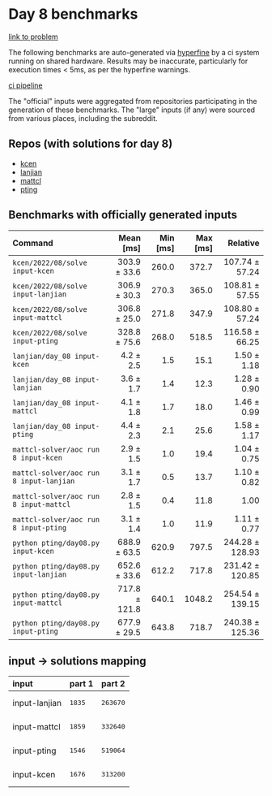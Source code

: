 # Day 8 benchmarks

[link to problem](http://adventofcode.com/2022/day/8)

The following benchmarks are auto-generated via [hyperfine](https://github.com/sharkdp/hyperfine) by a ci system running on shared hardware. Results may be inaccurate, particularly for execution times < 5ms, as per the hyperfine warnings.

[ci pipeline](http://ci.papercode.net:8080/teams/aoc2022/pipelines/aoc-compare-2022)

The "official" inputs were aggregated from repositories participating in the generation of these benchmarks. The "large" inputs (if any) were sourced from various places, including the subreddit.

## Repos (with solutions for day 8)


- [kcen](https://github.com/kcen/AdventOfCode)
- [lanjian](https://github.com/LanJian/aoc-2022)
- [mattcl](https://github.com/mattcl/aoc2022)
- [pting](https://github.com/pting/aoc2022)

## Benchmarks with officially generated inputs
| Command | Mean [ms] | Min [ms] | Max [ms] | Relative |
|:---|---:|---:|---:|---:|
| `kcen/2022/08/solve input-kcen` | 303.9 ± 33.6 | 260.0 | 372.7 | 107.74 ± 57.24 |
| `kcen/2022/08/solve input-lanjian` | 306.9 ± 30.3 | 270.3 | 365.0 | 108.81 ± 57.55 |
| `kcen/2022/08/solve input-mattcl` | 306.8 ± 25.0 | 271.8 | 347.9 | 108.80 ± 57.24 |
| `kcen/2022/08/solve input-pting` | 328.8 ± 75.6 | 268.0 | 518.5 | 116.58 ± 66.25 |
| `lanjian/day_08 input-kcen` | 4.2 ± 2.5 | 1.5 | 15.1 | 1.50 ± 1.18 |
| `lanjian/day_08 input-lanjian` | 3.6 ± 1.7 | 1.4 | 12.3 | 1.28 ± 0.90 |
| `lanjian/day_08 input-mattcl` | 4.1 ± 1.8 | 1.7 | 18.0 | 1.46 ± 0.99 |
| `lanjian/day_08 input-pting` | 4.4 ± 2.3 | 2.1 | 25.6 | 1.58 ± 1.17 |
| `mattcl-solver/aoc run 8 input-kcen` | 2.9 ± 1.5 | 1.0 | 19.4 | 1.04 ± 0.75 |
| `mattcl-solver/aoc run 8 input-lanjian` | 3.1 ± 1.7 | 0.5 | 13.7 | 1.10 ± 0.82 |
| `mattcl-solver/aoc run 8 input-mattcl` | 2.8 ± 1.5 | 0.4 | 11.8 | 1.00 |
| `mattcl-solver/aoc run 8 input-pting` | 3.1 ± 1.4 | 1.0 | 11.9 | 1.11 ± 0.77 |
| `python pting/day08.py input-kcen` | 688.9 ± 63.5 | 620.9 | 797.5 | 244.28 ± 128.93 |
| `python pting/day08.py input-lanjian` | 652.6 ± 33.6 | 612.2 | 717.8 | 231.42 ± 120.85 |
| `python pting/day08.py input-mattcl` | 717.8 ± 121.8 | 640.1 | 1048.2 | 254.54 ± 139.15 |
| `python pting/day08.py input-pting` | 677.9 ± 29.5 | 643.8 | 718.7 | 240.38 ± 125.36 |

## input -> solutions mapping
|input|part 1|part 2|
|:---|:---|:---|
|input-lanjian|<pre>1835</pre>|<pre>263670</pre>|
|input-mattcl|<pre>1859</pre>|<pre>332640</pre>|
|input-pting|<pre>1546</pre>|<pre>519064</pre>|
|input-kcen|<pre>1676</pre>|<pre>313200</pre>|
